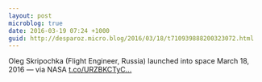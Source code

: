 ```yaml
---
layout: post
microblog: true
date: 2016-03-19 07:24 +1000
guid: http://desparoz.micro.blog/2016/03/18/t710939888200323072.html
---
```

Oleg Skripochka (Flight Engineer, Russia) launched into space March 18, 2016 — via NASA [t.co/URZBKCTyC...](https://t.co/URZBKCTyCE)
